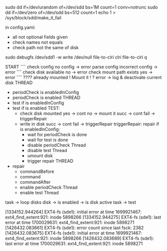 sudo dd if=/dev/urandom of=/dev/sdd bs=1M count=1 conv=notrunc
sudo dd if=/dev/zero of=/dev/sdd bs=512 count=1
echo 1 > /sys/block/sdd/make_it_fail

in config.yaml:
  * all not optional fields given
  * check names not equals
  * check path not the same of disk

sudo debugfs /dev/sdd1 -w
write /dev/null file-to-clri
clri file-to-clri
q

START
 ˇˇˇ
check config
no config        -> error
parse config
incorrect config -> error
 ˘˘˘
check disk available
 no -> error
check mount path exists
 yes -> error
 ˇˇˇ
???? already mounted
! Mount it !
 ? error -> log & deactivate current disk
THREAD
* periodCheck is enabledInConfig
* periodCheck is enabled
THREAD
* test if is enabledInConfig
* test if is enabled
  TEST:
  * check disk mounted
    yes -> cont
    no  -> mount it
      succ -> cont
      fail -> triggerRepair
  * write in disk
    succ -> cont
    fail -> triggerRepair
  triggerRepair:
   repair if is enabledInConfig:
    - wait for periodCheck is done
    - wait for test is done
    - disable periodCheck Thread
    - disable test Thread
    - umount disk
    - trigger repair
THREAD
* repair
  - commandBefore
  - command
  - commandAfter
  - enable periodCheck Thread
  - enable test Thread



task -> loop disks
  disk
    -> is enabled
    -> is disk active
    task -> test

[1334152.944264] EXT4-fs (sde1): initial error at time 1699921467: ext4_find_extent:921: inode 5898266
[1334152.944275] EXT4-fs (sde1): last error at time 1700029631: ext4_find_extent:921: inode 5898271
[1426432.083661] EXT4-fs (sde1): error count since last fsck: 2382
[1426432.083675] EXT4-fs (sde1): initial error at time 1699921467: ext4_find_extent:921: inode 5898266
[1426432.083689] EXT4-fs (sde1): last error at time 1700029631: ext4_find_extent:921: inode 5898271
